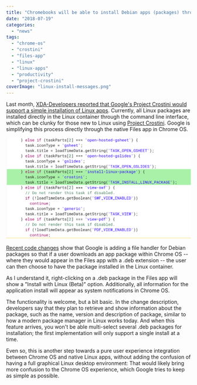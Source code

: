 ```yaml
---
title: "Chromebooks will be able to install Debian apps (packages) through native Files app"
date: "2018-07-19"
categories: 
  - "news"
tags: 
  - "chrome-os"
  - "crostini"
  - "files-app"
  - "linux"
  - "linux-apps"
  - "productivity"
  - "project-crostini"
coverImage: "linux-install-messages.png"
---
```


Last month, [XDA-Developers reported that Google's Project Crostini would support a simple installation of Linux apps](https://www.xda-developers.com/chromebooks-linux-app-install-debian-packages/). Currently, all Linux packages are installed directly in the Linux container through the command line interface, which can be clunky for those new to Linux using [Project Crostini](https://aboutchromebooks.com/tag/project-crostini). Google is simplifying this process directly through the native Files app in Chrome OS.

[![task install linux package](images/task-install-linux-package.png)](https://www.aboutchromebooks.com/news/chromebooks-project-crostini-install-debian-apps-packages-in-chrome-os/attachment/task-install-linux-package/)

[Recent code changes](https://chromium-review.googlesource.com/c/chromium/src/+/1126812) show that Google is adding a file handler for Debian packages so that if a user downloads an app package within Chrome OS -- where they would appear in the Files app with a .deb extension -- the user can then choose to have the package installed in the Linux container.

As I understand it, right-clicking on a .deb package in the Files app will show a "Install with Linux (Beta)" option. Additionally, all information for the application install will appear as system notifications in Chrome OS.

The functionality is welcome, but a bit basic. In the change description, developers say that they plan to retrieve and show information about the package, such as the name, version and description of package, similar to how a modern package manager in Linux works today. And when this feature arrives, you won't be able multi-select several .deb packages for installation; the first implementation will only support a single install at a time.

Even so, this is another step towards a pure user experience integration between Chrome OS and native Linux apps, without adding the confusion of having a full graphical Linux desktop environment: That would likely bring more confusion to the Chrome OS experience, which Google tries to keep as simple as possible.
